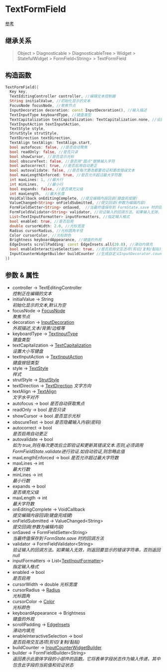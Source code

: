 # TextFormField

[参考](https://api.flutter.dev/flutter/material/TextFormField-class.html)

## 继承关系

> Object > Diagnosticable > DiagnosticableTree > Widget > StatefulWidget > FormField\<String> > TextFormField

## 构造函数

```dart
TextFormField({
  Key key,
  TextEditingController controller, //编辑文本控制器
  String initialValue, //初始化显示的文本
  FocusNode focusNode, //聚焦节点
  InputDecoration decoration: const InputDecoration(), //输入描述
  TextInputType keyboardType, //键盘类型
  TextCapitalization textCapitalization: TextCapitalization.none, //设置大小写键盘
  TextInputAction textInputAction,
  TextStyle style,
  StrutStyle strutStyle,
  TextDirection textDirection,
  TextAlign textAlign: TextAlign.start,
  bool autofocus: false, //是否自动聚焦
  bool readOnly: false, //是否只读
  bool showCursor, //是否显示光标
  bool obscureText: false, //是否用"圆点"替换输入字符
  bool autocorrect: true, //是否启用自动更正
  bool autovalidate: false, //是否每次更改都要验证和更改错误文本
  bool maxLengthEnforced: true, //是否允许超过最大字符数
  int maxLines: 1, //最大行
  int minLines,    //最小行
  bool expands: false, //是否填充父级
  int maxLength,  //最大长度
  VoidCallback onEditingComplete, //提交编辑内容回调(键盘完成键)
  ValueChanged<String> onFieldSubmitted, //提交回调(参数为编辑内容)
  FormFieldSetter<String> onSaved,  //当最终值保存到 FormState.save 时的回调方法
  FormFieldValidator<String> validator, //验证输入的回调方法。如果输入无效，则返回要显示的错误字符串，否则返回null
  List<TextInputFormatter> inputFormatters, //指定输入格式
  bool enabled: true, //是否启用
  double cursorWidth: 2.0, //光标宽度
  Radius cursorRadius, //光标圆角半径
  Color cursorColor, //光标颜色
  Brightness keyboardAppearance, //键盘的外观
  EdgeInsets scrollPadding: const EdgeInsets.all(20.0), //滑动内填充
  bool enableInteractiveSelection: true, //是否启用交互选项(剪切/复制/黏贴)
  InputCounterWidgetBuilder buildCounter //生成自定义InputDecorator.counter部件的回调
})
```

## 参数 & 属性

- controller → TextEditingController  
  *控制正在编辑的文本*
- initialValue → String  
  *初始化显示的文本,默认为空*
- focusNode → [FocusNode](#FocusNode)  
  *聚焦节点*
- decoration → [InputDecoration](#InputDecoration)  
  *外观描述,文本/背景/边框等*
- keyboardType → [TextInputType](#TextInputType)  
  *键盘类型*
- textCapitalization → [TextCapitalization](#TextCapitalization)  
  *设置大小写键盘*
- textInputAction → [TextInputAction](#TextInputAction)  
  *键盘按钮类型*
- style → [TextStyle](#TextStyle)  
  *样式*
- strutStyle → [StrutStyle](#StrutStyle)
- textDirection → [TextDirection](#TextDirection)
  *文字方向*
- textAlign → [TextAlign](#TextAlign)  
  *文字水平对齐*
- autofocus → bool
  *是否自动获取焦点*
- readOnly → bool
  *是否只读*
- showCursor → bool
  *是否显示光标*
- obscureText → bool
  *是否隐藏输入内容(密码)*
- autocorrect → bool  
  *是否启用自动更正*
- autovalidate → bool  
  *如为 true,则在每次更改后立即验证和更新其错误文本.否则,必须调用 FormFieldState.validate进行验证.如自动验证,则忽略此值*
- maxLengthEnforced → bool
  *是否允许超过最大字符数*
- maxLines → int  
  *最大行数*
- minLines → int  
  *最小行数*
- expands → bool  
  *是否填充父级*
- maxLength → int  
  *最大字符数*
- onEditingComplete → VoidCallback  
  *提交编辑内容回调(键盘完成键)*
- onFieldSubmitted → ValueChanged\<String>  
  *提交回调(参数为编辑内容)*
- onSaved → FormFieldSetter\<String>  
  *当最终值保存到 FormState.save 时的回调方法*
- validator → FormFieldValidator\<String>  
  *验证输入的回调方法。如果输入无效，则返回要显示的错误字符串，否则返回null*
- inputFormatters → List<[TextInputFormatter](#TextInputFormatter)>  
  *指定输入格式*
- enabled → bool  
  *是否启用*
- cursorWidth → double
  *光标宽度*
- cursorRadius → [Radius](#Radius)  
  *光标圆角*
- cursorColor → [Color](#Color)  
  *光标颜色*
- keyboardAppearance → Brightness  
  *键盘的外观*
- scrollPadding → [EdgeInsets](#EdgeInsets)  
  *滑动内填充*
- enableInteractiveSelection → bool  
  *是否启用交互选项(剪切/复制/黏贴)*
- buildCounter → [InputCounterWidgetBuilder](https://api.flutter.dev/flutter/material/InputCounterWidgetBuilder.html)  
- builder → FormFieldBuilder\<String>  
  *返回表示此窗体字段的小部件的函数。它将表单字段状态作为输入传递，其中包含此字段的当前值和验证状态*

